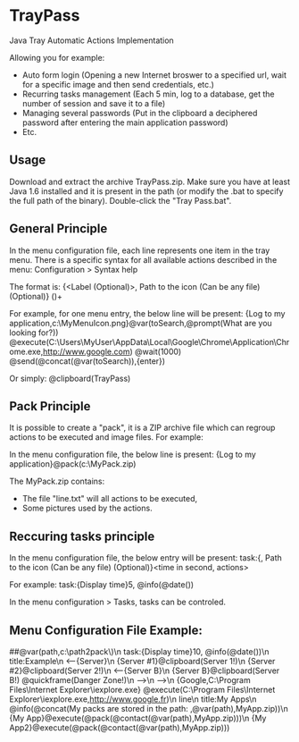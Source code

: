 TrayPass
========

Java Tray Automatic Actions Implementation

Allowing you for example:

- Auto form login (Opening a new Internet broswer to a specified url, wait for a specific image and then send credentials, etc.)
- Recurring tasks management (Each 5 min, log to a database, get the number of session and save it to a file)
- Managing several passwords (Put in the clipboard a deciphered password after entering the main application password)
- Etc.

Usage
-----
Download and extract the archive TrayPass.zip. Make sure you have at least Java 1.6 installed and it is present in the path (or modify the .bat to specify the full path of the binary). 
Double-click the "Tray Pass.bat".

General Principle
-----
In the menu configuration file, each line represents one item in the tray menu.
There is a specific syntax for all available actions described in the menu: Configuration > Syntax help

The format is: {<Label (Optional)>, Path to the icon (Can be any file) (Optional)} (<Action>)+

For example, for one menu entry, the below line will be present:
{Log to my application,c:\MyMenuIcon.png}@var(toSearch,@prompt(What are you looking for?)) @execute(C:\Users\MyUser\AppData\Local\Google\Chrome\Application\Chrome.exe,http://www.google.com) @wait(1000) @send(@concat(@var(toSearch)),{enter})

Or simply:
@clipboard(TrayPass)

Pack Principle
-----
It is possible to create a "pack", it is a ZIP archive file which can regroup actions to be executed and image files.
For example:

In the menu configuration file, the below line is present: 
{Log to my application}@pack(c:\MyPack.zip)

The MyPack.zip contains:
- The file "line.txt" will all actions to be executed,
- Some pictures used by the actions.

Reccuring tasks principle
-----
In the menu configuration file, the below entry will be present:
task:{<Task Name>, Path to the icon (Can be any file) (Optional)}<time in second, actions>

For example:
task:{Display time}5, @info(@date())

In the menu configuration > Tasks, tasks can be controled.

Menu Configuration File Example:
-----
##@var(path,c:\path2pack\\)\n
task:{Display time}10, @info(@date())\n
title:Example\n
<--{Server}\n
{Server #1}@clipboard(Server 1!)\n
{Server #2}@clipboard(Server 2!)\n
<--{Server B}\n
{Server B}@clipboard(Server B!) @quickframe(Danger Zone!)\n
-->\n
-->\n
{Google,C:\Program Files\Internet Explorer\iexplore.exe} @execute(C:\Program Files\Internet Explorer\iexplore.exe,http://www.google.fr)\n
line\n
title:My Apps\n
@info(@concat(My packs are stored in the path: ,@var(path),MyApp.zip))\n
{My App}@execute(@pack(@contact(@var(path),MyApp.zip)))\n
{My App2}@execute(@pack(@contact(@var(path),MyApp.zip)))
